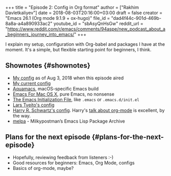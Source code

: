 +++
title = "Episode 2: Config in Org format"
author = ["Rakhim Davletkaliyev"]
date = 2018-08-03T20:16:00+03:00
draft = false
creator = "Emacs 26.1 (Org mode 9.1.9 + ox-hugo)"
file_id = "dad4f44c-901d-469b-8a8a-a4a890933ac2"
youtube_id = "sbAsyQnHsGw"
reddit_url = "https://www.reddit.com/r/emacs/comments/94aspe/new_podcast_about_a_beginners_journey_into_emacs/"
+++

I explain my setup, configuration with Org-babel and packages I have at the moment. It's a simple, but flexible starting point for beginners, I think.


## Shownotes {#shownotes}

-   [My config](https://github.com/freetonik/emacs-dotfiles/blob/18520ca70a7d00f413154c4b2b19b28438af24f7/init.org) as of Aug 3, 2018 when this episode aired
-   [My current config](https://github.com/freetonik/emacs-dotfiles)
-   [Aquamacs](http://aquamacs.org/), macOS-specific Emacs build
-   [Emacs For Mac OS X](https://emacsformacosx.com/), pure Emacs, no nonsense
-   [The Emacs Initialization File](https://www.gnu.org/software/emacs/manual/html%5Fnode/emacs/Init-File.html), like `.emacs` or `.emacs.d/init.el`
-   [Lars Tveito's config](https://github.com/larstvei/dot-emacs)
-   [Harry R. Schwartz's config](https://github.com/hrs/dotfiles/tree/master/emacs/.emacs.d). Harry's [talk about org-mode](https://www.youtube.com/watch?v=SzA2YODtgK4) is excellent, by the way.
-   [melpa](http://melpa.org/) - Milkypostman’s Emacs Lisp Package Archive


## Plans for the next episode {#plans-for-the-next-episode}

-   Hopefully, reviewing feedback from listeners :-)
-   Good resources for beginners: Emacs, Org Mode, configs
-   Basics of org-mode, maybe?
